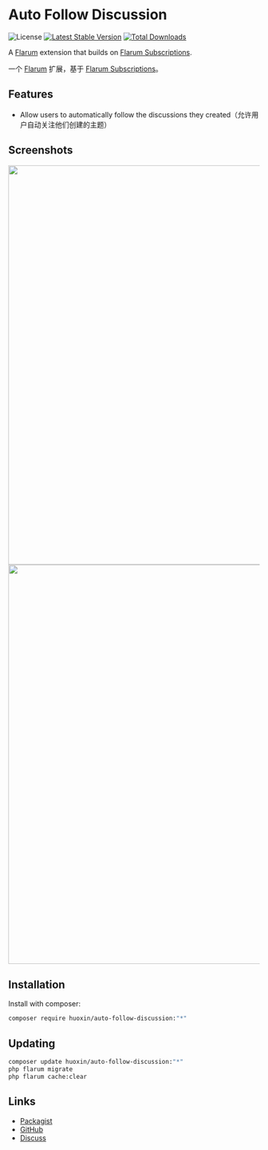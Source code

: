 # Auto Follow Discussion

![License](https://img.shields.io/badge/license-MIT-blue.svg) [![Latest Stable Version](https://img.shields.io/packagist/v/huoxin/auto-follow-discussion.svg)](https://packagist.org/packages/huoxin/auto-follow-discussion) [![Total Downloads](https://img.shields.io/packagist/dt/huoxin/auto-follow-discussion.svg)](https://packagist.org/packages/huoxin/auto-follow-discussion)

A [Flarum](http://flarum.org) extension that builds on [Flarum Subscriptions](https://github.com/flarum/subscriptions).

一个 [Flarum](http://flarum.org) 扩展，基于 [Flarum Subscriptions](https://github.com/flarum/subscriptions)。


## Features

 - Allow users to automatically follow the discussions they created（允许用户自动关注他们创建的主题）


## Screenshots

<img src="https://github.com/huoxin233/flarum-ext-auto-follow-discussion/assets/23447157/d1fbf7f3-ce53-477f-98ed-bec9a0c57d52" width="800">

<img src="https://github.com/huoxin233/flarum-ext-auto-follow-discussion/assets/23447157/58c0e73d-19e2-4379-8b77-3b7047a67b02" width="800">

## Installation

Install with composer:

```sh
composer require huoxin/auto-follow-discussion:"*"
```

## Updating

```sh
composer update huoxin/auto-follow-discussion:"*"
php flarum migrate
php flarum cache:clear
```

## Links

- [Packagist](https://packagist.org/packages/huoxin/auto-follow-discussion)
- [GitHub](https://github.com/huoxin/auto-follow-discussion)
- [Discuss](https://discuss.flarum.org/d/34680)
